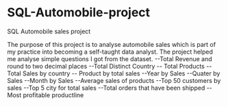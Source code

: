 # SQL-Automobile-project
SQL Automobile sales project

The purpose of this project is to analyse automobile sales which is part of my practice into becoming a self-taught data analyst.
The project helped me analyse simple questions I got from the dataset.
--Total Revenue and round to two decimal places
--Total Distinct Country
-- Total Products
-- Total Sales by country
-- Product by total sales
--Year by Sales
--Quater by Sales
--Month by Sales
--Average sales of products
--Top 50 customers by sales
--Top 5 city for total sales
--Total orders that have been shipped
--Most profitable productline

